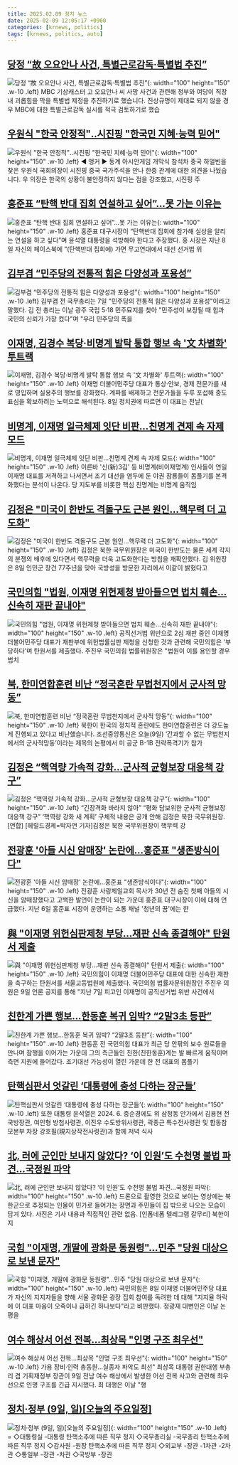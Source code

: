 ```yaml
---
title: 2025.02.09 정치 뉴스
date: 2025-02-09 12:05:17 +0900
categories: [krnews, politics]
tags: [krnews, politics, auto]
---
```

## [당정 “故 오요안나 사건, 특별근로감독·특별법 추진”](https://n.news.naver.com/mnews/article/056/0011888966)

![당정 “故 오요안나 사건, 특별근로감독·특별법 추진”](https://mimgnews.pstatic.net/image/origin/056/2025/02/08/11888966.jpg?type=nf220_150){: width="100" height="150" .w-10 .left}
MBC 기상캐스터 고 오요안나 씨 사망 사건과 관련해 정부와 여당이 직장 내 괴롭힘을 막을 특별법 제정을 추진하기로 했습니다. 진상규명이 제대로 되지 않을 경우 MBC에 대한 특별근로감독 실시를 적극 검토하기로 했습

## [우원식 "한국 안정적"‥시진핑 "한국민 지혜·능력 믿어"](https://n.news.naver.com/mnews/article/214/0001404327)

![우원식 "한국 안정적"‥시진핑 "한국민 지혜·능력 믿어"](https://mimgnews.pstatic.net/image/origin/214/2025/02/08/1404327.jpg?type=nf220_150){: width="100" height="150" .w-10 .left}
◀ 앵커 ▶ 동계 아시안게임 개막식 참석차 중국 하얼빈을 찾은 우원식 국회의장이 시진핑 중국 국가주석을 만나 한중 관계에 대한 의견을 나눴습니다. 우 의장은 한국의 상황이 불안정하지 않다는 점을 강조했고, 시진핑 주

## [홍준표 “탄핵 반대 집회 연설하고 싶어”…못 가는 이유는](https://n.news.naver.com/mnews/article/005/0001756108)

![홍준표 “탄핵 반대 집회 연설하고 싶어”…못 가는 이유는](https://mimgnews.pstatic.net/image/origin/005/2025/02/09/1756108.jpg?type=nf220_150){: width="100" height="150" .w-10 .left}
홍준표 대구시장이 “탄핵반대 집회에 참가해 실상을 알리는 연설을 하고 싶다”며 윤석열 대통령을 석방해야 한다고 주장했다. 홍 시장은 지난 8일 자신의 페이스북에 “(탄핵반대 집회에) 가면 무고연대에서 대선 선거법 위

## [김부겸 “민주당의 전통적 힘은 다양성과 포용성”](https://n.news.naver.com/mnews/article/021/0002688668)

![김부겸 “민주당의 전통적 힘은 다양성과 포용성”](https://mimgnews.pstatic.net/image/origin/021/2025/02/08/2688668.jpg?type=nf220_150){: width="100" height="150" .w-10 .left}
김부겸 전 국무총리는 7일 "민주당의 전통적 힘은 다양성과 포용성"이라고 말했다. 김 전 총리는 이날 광주 국립 5·18 민주묘지를 찾아 "민주성이 보장될 때 힘과 국민의 신뢰가 가장 컸다"며 "우리 민주당의 폭을

## [이재명, 김경수 복당·비명계 발탁 통합 행보 속 '文 차별화' 투트랙](https://n.news.naver.com/mnews/article/421/0008063276)

![이재명, 김경수 복당·비명계 발탁 통합 행보 속 '文 차별화' 투트랙](https://mimgnews.pstatic.net/image/origin/421/2025/02/08/8063276.jpg?type=nf220_150){: width="100" height="150" .w-10 .left}
이재명 더불어민주당 대표가 통상·안보, 경제 전문가를 새로 영입하며 실용주의 행보를 강화했다. 계파를 배제하고 전문가들을 두루 포섭해 중도 표심을 확보하려는 노력으로 해석된다. 8일 정치권에 따르면 이 대표는 전날(

## [비명계, 이재명 일극체제 잇단 비판…친명계 견제 속 자제 모드](https://n.news.naver.com/mnews/article/003/0013054579)

![비명계, 이재명 일극체제 잇단 비판…친명계 견제 속 자제 모드](https://mimgnews.pstatic.net/image/origin/003/2025/02/08/13054579.jpg?type=nf220_150){: width="100" height="150" .w-10 .left}
이른바 '신(新)3김' 등 비명계(비이재명계) 인사들이 연일 이재명 대표를 저격하고 나서면서 조기 대선을 염두에 둔 야권 잠룡들이 몸풀기를 본격화했다는 분석이 나온다. 당 지도부를 비롯한 핵심 친명계는 비명계 움직임

## [김정은 "미국이 한반도 격돌구도 근본 원인…핵무력 더 고도화"](https://n.news.naver.com/mnews/article/079/0003989731)

![김정은 "미국이 한반도 격돌구도 근본 원인…핵무력 더 고도화"](https://mimgnews.pstatic.net/image/origin/079/2025/02/09/3989731.jpg?type=nf220_150){: width="100" height="150" .w-10 .left}
김정은 북한 국무위원장은 미국이 한반도는 물론 세계 각지의 분쟁의 배후에 있다면서 핵무력을 더욱 고도화한다는 방침을 재확인했다. 김 위원장은 8일 인민군 창건 77주년을 맞아 국방성을 방문한 자리에서 이같이 밝혔다고

## [국민의힘 "법원, 이재명 위헌제청 받아들으면 법치 훼손…신속히 재판 끝내야"](https://n.news.naver.com/mnews/article/277/0005543582)

![국민의힘 "법원, 이재명 위헌제청 받아들으면 법치 훼손…신속히 재판 끝내야"](https://mimgnews.pstatic.net/image/origin/277/2025/02/09/5543582.jpg?type=nf220_150){: width="100" height="150" .w-10 .left}
공직선거법 위반으로 2심 재판 중인 이재명 더불어민주당 대표가 재판부에 위헌법률심판 제청을 신청한 것과 관련해 국민의힘은 '부당하다'며 탄원서를 제출했다. 주진우 국민의힘 법률위원장은 "법원이 이를 용인할 경우 법치

## [북, 한미연합훈련 비난 “정국혼란 무법천지에서 군사적 망동”](https://n.news.naver.com/mnews/article/056/0011889173)

![북, 한미연합훈련 비난 “정국혼란 무법천지에서 군사적 망동”](https://mimgnews.pstatic.net/image/origin/056/2025/02/09/11889173.jpg?type=nf220_150){: width="100" height="150" .w-10 .left}
북한이 한국의 정치적 혼란에도 한미연합훈련은 더 강도높게 진행되고 있다고 비난했습니다. 조선중앙통신은 오늘(9일) ‘간과할 수 없는 무법천지에서의 군사적망동’이라는 제목의 논평에서 미 공군 B-1B 전략폭격기가 참가

## [김정은 “핵역량 가속적 강화…군사적 균형보장 대응책 강구”](https://n.news.naver.com/mnews/article/016/0002425903)

![김정은 “핵역량 가속적 강화…군사적 균형보장 대응책 강구”](https://mimgnews.pstatic.net/image/origin/016/2025/02/09/2425903.jpg?type=nf220_150){: width="100" height="150" .w-10 .left}
“긴장격화 바라지 않아” “평화 담보위한 군사적 균형보장 대응책 강구” ‘핵역량 강화 새 계획’ 구체적 내용은 공개 안해 김정은 북한 국무위원장. [연합] [헤럴드경제=박자연 기자]김정은 북한 국무위원장이 핵무력 강

## [전광훈 '아들 시신 암매장' 논란에…홍준표 "생존방식이다"](https://n.news.naver.com/mnews/article/003/0013054704)

![전광훈 '아들 시신 암매장' 논란에…홍준표 "생존방식이다"](https://mimgnews.pstatic.net/image/origin/003/2025/02/08/13054704.jpg?type=nf220_150){: width="100" height="150" .w-10 .left}
전광훈 사랑제일교회 목사가 30년 전 숨진 첫째 아들의 시신을 암매장했다고 고백한 발언이 논란이 되는 가운데 홍준표 대구시장이 이에 대해 언급했다. 지난 6일 홍준표 시장이 운영하는 소통 채널 '청년의 꿈'에는 한

## [與 "이재명 위헌심판제청 부당…재판 신속 종결해야" 탄원서 제출](https://n.news.naver.com/mnews/article/448/0000507190)

![與 "이재명 위헌심판제청 부당…재판 신속 종결해야" 탄원서 제출](https://mimgnews.pstatic.net/image/origin/448/2025/02/09/507190.jpg?type=nf220_150){: width="100" height="150" .w-10 .left}
국민의힘이 이재명 더불어민주당 대표에 대한 신속한 재판을 촉구하는 탄원서를 서울고등법원에 제출했다. 국민의힘 법률자문위원장인 주진우 의원은 9일 언론 공지를 통해 "지난 7일 피고인 이재명이 공직선거법 위반 사건에서

## [친한계 가쁜 행보…한동훈 복귀 임박? “2말3초 등판”](https://n.news.naver.com/mnews/article/022/0004009116)

![친한계 가쁜 행보…한동훈 복귀 임박? “2말3초 등판”](https://mimgnews.pstatic.net/image/origin/022/2025/02/08/4009116.jpg?type=nf220_150){: width="100" height="150" .w-10 .left}
한동훈 전 국민의힘 대표가 최근 당 안팎의 보수 원로들을 만나며 잠행을 이어가는 가운데 그의 측근들인 친한(친한동훈)계는 발 빠르게 움직이며 측면 지원에 들어갔다. 조기대선 가능성이 열린 가운데 한 전 대표의 몸풀기

## [탄핵심판서 엇갈린 ‘대통령에 충성 다하는 장군들’](https://n.news.naver.com/mnews/article/022/0004009119)

![탄핵심판서 엇갈린 ‘대통령에 충성 다하는 장군들’](https://mimgnews.pstatic.net/image/origin/022/2025/02/08/4009119.jpg?type=nf220_150){: width="100" height="150" .w-10 .left}
또한 대통령 윤석열은 2024. 6. 중순경에도 위 삼청동 안가에서 김용현 전 국방장관, 여인형 방첩사령관, 이진우 수도방위사령관, 곽종근 특수전사령관 및 합동참모본부 차장 강호필(現지상작전사령관)과 함께 저녁 식사

## [北, 러에 군인만 보내지 않았다? ‘이 인원’도 수천명 불법 파견…국정원 파악](https://n.news.naver.com/mnews/article/016/0002425906)

![北, 러에 군인만 보내지 않았다? ‘이 인원’도 수천명 불법 파견…국정원 파악](https://mimgnews.pstatic.net/image/origin/016/2025/02/09/2425906.jpg?type=nf220_150){: width="100" height="150" .w-10 .left}
드론으로 촬영한 것으로 보이는 영상에는 북한군으로 추정되는 인물이 민가로 들어가는 장면과 주민들이 집 밖으로 나오는 모습이 담겨 있다. 사진은 기사 내용과 직접적인 관련 없음. [인폼네폼 텔레그램 갈무리] 북한이 지

## [국힘 "이재명, 개딸에 광화문 동원령"…민주 "당원 대상으로 보낸 문자"](https://n.news.naver.com/mnews/article/015/0005091487)

![국힘 "이재명, 개딸에 광화문 동원령"…민주 "당원 대상으로 보낸 문자"](https://mimgnews.pstatic.net/image/origin/015/2025/02/08/5091487.jpg?type=nf220_150){: width="100" height="150" .w-10 .left}
국민의힘은 8일 이재명 더불어민주당 대표가 자신의 지지자들을 향해 서울 광화문 광장 집회 참여를 독려한 데 대해 "지지율 하락에 이 대표 마음이 오죽이나 급하긴 하나보다"라고 비판했다. 정광재 대변인은 이날 논평을

## [여수 해상서 어선 전복…최상목 "인명 구조 최우선"](https://n.news.naver.com/mnews/article/629/0000362813)

![여수 해상서 어선 전복…최상목 "인명 구조 최우선"](https://mimgnews.pstatic.net/image/origin/629/2025/02/09/362813.jpg?type=nf220_150){: width="100" height="150" .w-10 .left}
가용 장비·인력 총동원…실종자 파악도 최선" 최상목 대통령 권한대행 부총리 겸 기획재정부 장관이 9일 전남 여수 해상에서 발생한 어선 전복 사고와 관련해 최우선으로 인명 구조를 긴급 지시했다. 최 대행은 이날 "행

## [정치·정부 (9일, 일)[오늘의 주요일정]](https://n.news.naver.com/mnews/article/421/0008063918)

![정치·정부 (9일, 일)[오늘의 주요일정]](https://mimgnews.pstatic.net/image/origin/421/2025/02/09/8063918.jpg?type=nf220_150){: width="100" height="150" .w-10 .left}
= ◇대통령실 -대통령 탄핵소추에 따른 직무 정지 ◇국무총리실 -국무총리 탄핵소추에 따른 직무 정지 ◇감사원 -원장 탄핵소추에 따른 직무 정지 ◇외교부 -장관 -1차관 -2차관 ◇통일부 -장관 -차관 ◇국방부 -장관

